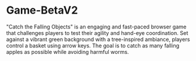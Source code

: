 # Game-BetaV2
"Catch the Falling Objects" is an engaging and fast-paced browser game that challenges players to test their agility and hand-eye coordination. Set against a vibrant green background with a tree-inspired ambiance, players control a basket using arrow keys. The goal is to catch as many falling apples as possible while avoiding harmful worms.
